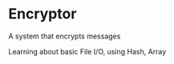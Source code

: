 Encryptor
=========

A system that encrypts messages

Learning about basic File I/O, using Hash, Array
